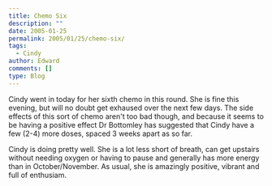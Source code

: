 ```yaml
---
title: Chemo Six
description: ""
date: 2005-01-25
permalink: 2005/01/25/chemo-six/
tags:
  - Cindy
author: Edward
comments: []
type: Blog
---
```


Cindy went in today for her sixth chemo in this round. She is fine this
evening, but will no doubt get exhaused over the next few days. The side
effects of this sort of chemo aren\'t too bad though, and because it
seems to be having a positive effect Dr Bottomley has suggested that
Cindy have a few (2-4) more doses, spaced 3 weeks apart as so far.

Cindy is doing pretty well. She is a lot less short of breath, can get
upstairs without needing oxygen or having to pause and generally has
more energy than in October/November. As usual, she is amazingly
positive, vibrant and full of enthusiam.

